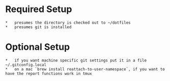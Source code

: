 # Required Setup
	* 	presumes the directory is checked out to ~/dotfiles
	*	presumes git is installed
# Optional Setup
	*   if you want machine specific git settings put it in a file ~/.gitconfig.local	
    *   on a mac `brew install reattach-to-user-namespace`, if you want to have the report functions work in tmux
